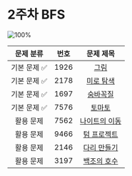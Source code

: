 # 2주차 BFS

![100%](https://progress-bar.dev/8/?scale=8&title=progress&width=500&color=babaca&suffix=/8)

| 문제 분류 | 번호 | 문제 제목 | 
| :--: | :--: | :--: | 
| 기본 문제 ✅| 1926 | [그림](https://www.acmicpc.net/problem/1926) |
| 기본 문제 ✅| 2178 | [미로 탐색](https://www.acmicpc.net/problem/2178) |
| 기본 문제 ✅| 1697 | [숨바꼭질](https://www.acmicpc.net/problem/1697) |
| 기본 문제 ✅| 7576 | [토마토](https://www.acmicpc.net/problem/7576) |
| 활용 문제 | 7562 | [나이트의 이동](https://www.acmicpc.net/problem/7562) | 
| 활용 문제 | 9466 | [텀 프로젝트](https://www.acmicpc.net/problem/9466) | 
| 활용 문제 | 2146 | [다리 만들기](https://www.acmicpc.net/problem/2146) | 
| 활용 문제 | 3197 | [백조의 호수](https://www.acmicpc.net/problem/3197) | 
